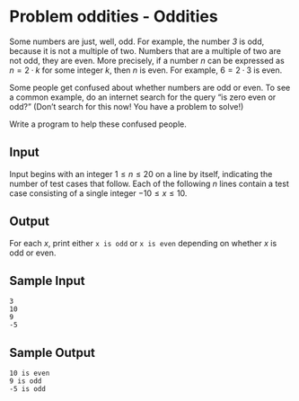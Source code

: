 # Problem oddities - Oddities

Some numbers are just, well, odd. For example, the number *3* is odd, because it is not a multiple of two. Numbers that are a multiple of two are not odd, they are even. More precisely, if a number $n$ can be expressed as $n = 2 · k$ for some integer $k$, then $n$ is even. For example, $6 = 2 · 3$ is even.

Some people get confused about whether numbers are odd or even. To see a common example, do an internet search for the query “is zero even or odd?” (Don’t search for this now! You have a problem to solve!)

Write a program to help these confused people.

## Input

Input begins with an integer $1 ≤ n ≤ 20$ on a line by itself, indicating the number of test cases that follow. Each of the following $n$ lines contain a test case consisting of a single integer $-10 ≤ x ≤ 10$.

## Output

For each $x$, print either `x is odd` or `x is even` depending on whether $x$ is odd or even.

## Sample Input
```text
3
10
9
-5
```

## Sample Output
```text
10 is even
9 is odd
-5 is odd
```

